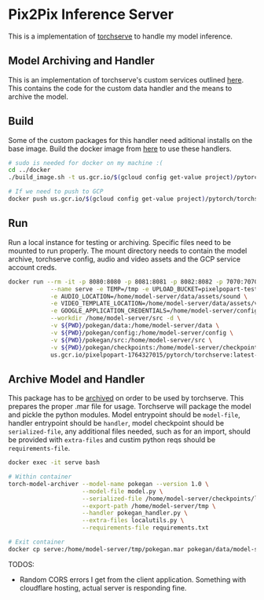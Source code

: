 # Pix2Pix Inference Server

This is a implementation of [torchserve](../README.md) to handle my model inference.

## Model Archiving and Handler

This is an implementation of torchserve's custom services outlined [here](../docs/custom_service.md).
This contains the code for the custom data handler and the means to archive the model.

## Build

Some of the custom packages for this handler need aditional installs on the base image.
Build the docker image from [here](../docker/README.md) to use these handlers.

```sh
# sudo is needed for docker on my machine :(
cd ../docker
./build_image.sh -t us.gcr.io/$(gcloud config get-value project)/pytorch/torchserve:latest-cpu

# If we need to push to GCP
docker push us.gcr.io/$(gcloud config get-value project)/pytorch/torchserve:latest-cpu
```

## Run

Run a local instance for testing or archiving.
Specific files need to be mounted to run properly. The mount directory 
needs to contain the model archive, torchserve config, audio and video assets and the GCP service account creds.

```sh
docker run --rm -it -p 8080:8080 -p 8081:8081 -p 8082:8082 -p 7070:7070 -p 7071:7071 \
            --name serve -e TEMP=/tmp -e UPLOAD_BUCKET=pixelpopart-test \
            -e AUDIO_LOCATION=/home/model-server/data/assets/sound \
            -e VIDEO_TEMPLATE_LOCATION=/home/model-server/data/assets/video/base.mp4 \
            -e GOOGLE_APPLICATION_CREDENTIALS=/home/model-server/config/service-account.json \
            --workdir /home/model-server/src -d \
            -v ${PWD}/pokegan/data:/home/model-server/data \
            -v ${PWD}/pokegan/config:/home/model-server/config \
            -v ${PWD}/pokegan/src:/home/model-server/src \
            -v ${PWD}/pokegan/checkpoints:/home/model-server/checkpoints \
            us.gcr.io/pixelpopart-1764327015/pytorch/torchserve:latest-cpu
```

## Archive Model and Handler

This package has to be [archived](../model-archiver/README.md) on order to be used by torchserve. This prepares the proper .mar file for usage.
Torchserve will package the model and pickle the python modules.
Model entrypoint should be `model-file`, handler entrypoint should be `handler`, model checkpoint should be `serialized-file`, any additional 
files needed, such as for an import, should be provided with `extra-files` and custim python reqs should be `requirements-file`.

```sh
docker exec -it serve bash

# Within container
torch-model-archiver --model-name pokegan --version 1.0 \
                     --model-file model.py \
                     --serialized-file /home/model-server/checkpoints/latest_net_G-0-5-0.pth \
                     --export-path /home/model-server/tmp \
                     --handler pokegan_handler.py \
                     --extra-files localutils.py \
                     --requirements-file requirements.txt

# Exit container
docker cp serve:/home/model-server/tmp/pokegan.mar pokegan/data/model-store
```


TODOS:
* Random CORS errors I get from the client application. Something with cloudflare hosting, actual server is responding fine.
